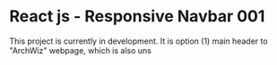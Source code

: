 # React js - Responsive Navbar 001

This project is currently in development. It is option (1) main header to "ArchWiz" webpage, which is also uns
